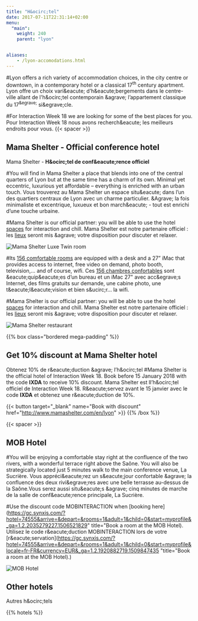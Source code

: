```yaml
---
title: "H&‌ocirc;tel"
date: 2017-07-11T22:31:14+02:00
menu:
  "main":
    weight: 240
    parent: "lyon"


aliases:
    - /lyon-accomodations.html
---
```

#Lyon offers a rich variety of accommodation choices, in the city centre or downtown, in a contemporary hotel or a classical 17<sup>th</sup> century apartment.
Lyon offre un choix vari&‌eacute; d&rsquo;h&‌eacute;bergements dans le centre-ville allant de l'h&‌ocirc;tel contemporain &‌agrave; l&rsquo;appartement classique du 17<sup>&‌egrave;</sup> si&‌egrave;cle.

#For Interaction&nbsp;Week&nbsp;18 we are looking for some of the best places for you.
Pour Interaction&nbsp;Week&nbsp;18 nous avons recherch&‌eacute; les meilleurs endroits pour vous.
{{< spacer >}}
## Mama Shelter - **Official conference hotel**
Mama Shelter - **H&‌ocirc;tel de conf&‌eacute;rence officiel**

#You will find in Mama Shelter a place that blends into one of the central quarters of Lyon but at the same time has a charm of its own. Minimal yet eccentric, luxurious yet affordable – everything is enriched with an urban touch.
Vous trouverez au Mama Shelter un espace situ&‌eacute; dans l&rsquo;un des quartiers centraux de Lyon avec un charme particulier. &‌Agrave; la fois minimaliste et excentrique, luxueux et bon march&‌eacute; - tout est enrichi d&rsquo;une touche urbaine.

#Mama Shelter is our official partner: you will be able to use the hotel [spaces](http://www.mamashelter.com/en/lyon/photos) for interaction and chill.
Mama Shelter est notre partenaire officiel : les [lieux](http://www.mamashelter.com/en/lyon/photos) seront mis &‌agrave; votre disposition pour discuter et relaxer.

![Mama Shelter Luxe Twin room](/img/photos/Mama-Shelter-luxe-twin.jpg)

#Its [156 comfortable rooms](http://www.mamashelter.com/en/lyon/rooms) are equipped with a desk and a 27” iMac that provides access to internet, free video on demand, photo booth, television,... and of course, wifi.
Ces [156 chambres confortables](https://www.mamashelter.com/fr/lyon/chambres) sont &‌eacute;quip&‌eacute;es d&rsquo;un bureau et un iMac 27" avec acc&‌egrave;s Internet, des films gratuits sur demande, une cabine photo, une t&‌eacute;l&‌eacute;vision et bien s&‌ucirc;r... la wifi.

#Mama Shelter is our official partner: you will be able to use the hotel [spaces](http://www.mamashelter.com/en/lyon/photos) for interaction and chill.
Mama Shelter est notre partenaire officiel : les [lieux](http://www.mamashelter.com/en/lyon/photos) seront mis &‌agrave; votre disposition pour discuter et relaxer.

![Mama Shelter restaurant](/img/photos/Mama-Shelter-restaurant.jpg)

{{% box class="bordered mega-padding" %}}

## Get 10% discount at Mama Shelter hotel
Obtenez 10% de r&‌eacute;duction &‌agrave; l&rsquo;h&‌ocirc;tel
#Mama Shelter is the official hotel of Interaction&nbsp;Week&nbsp;18. Book before 15 January 2018 with the code **IXDA** to receive 10% discount.
Mama Shelter est ll&rsquo;h&‌ocirc;tel officiel de Interaction&nbsp;Week&nbsp;18. R&‌eacute;servez avant le 15 janvier avec le code **IXDA** et obtenez une r&‌eacute;duction de 10%.

{{< button target="_blank" name="Book with discount" href="http://www.mamashelter.com/en/lyon" >}}
{{% /box %}}

{{< spacer >}}

## MOB Hotel

#You will be enjoying a comfortable stay right at the confluence of the two rivers, with a wonderful terrace right above the Saône. You will also be strategically located just 5 minutes walk to the main conference venue, La Sucrière.
Vous appréci&‌eacute;rez un s&‌eacute;jour confortable &‌agrave; la confluence des deux rivi&‌egrave;res avec une belle terrasse au-dessus de la Saône.Vous serez aussi situ&‌eacute;s &‌agrave; cinq minutes de marche de la salle de conf&‌eacute;rence principale, La Sucrière.

#Use the discount code MOBINTERACTION when [booking here](https://gc.synxis.com/?hotel=74555&arrive=&depart=&rooms=1&adult=1&child=0&start=myprofile&_ga=1.2.2035279227.1506521829" title="Book a room at the MOB Hotel).
Utilisez le code r&‌eacute;duction MOBINTERACTION lors de votre [r&‌eacute;servation](https://gc.synxis.com/?hotel=74555&arrive=&depart=&rooms=1&adult=1&child=0&start=myprofile&locale=fr-FR&currency=EUR&_ga=1.2.1920882719.1509847435 "title="Book a room at the MOB Hotel).)

![MOB Hotel](/img/photos/MOB-hotel.jpg)

## Other hotels
Autres h&‌ocirc;tels

{{% hotels %}}
